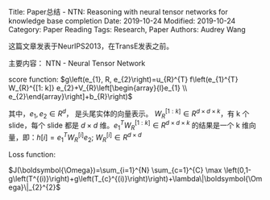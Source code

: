 Title: Paper总结 - NTN: Reasoning with neural tensor networks for knowledge base completion
Date: 2019-10-24
Modified: 2019-10-24
Category: Paper Reading
Tags: Research, Paper
Authors: Audrey Wang

这篇文章发表于NeurIPS2013，在TransE发表之前。

主要内容： NTN - Neural Tensor Network

score function: $g\left(e_{1}, R, e_{2}\right)=u_{R}^{T} f\left(e_{1}^{T} W_{R}^{[1: k]} e_{2}+V_{R}\left[\begin{array}{l}e_{1} \\ e_{2}\end{array}\right]+b_{R}\right)$

其中，$e_1, e_2 \in R^d$， 是头尾实体的向量表示。 $W_R^{[1:k]} \in R^{d \times d \times k}$，有 k 个 slide，每个 slide 都是 $d \times d$ 维。$e_1^{T}W_R^{[1:k]} \in R^{d \times d \times k}$ 的结果是一个 k 维向量，即：$h[i] = e_1^{T}W_R^{[i]}e_2$; $W_R^{[i]} \in R^{d \times d}$

Loss function: 

$J(\boldsymbol{\Omega})=\sum_{i=1}^{N} \sum_{c=1}^{C} \max \left(0,1-g\left(T^{(i)}\right)+g\left(T_{c}^{(i)}\right)\right)+\lambda\|\boldsymbol{\Omega}\|_{2}^{2}$